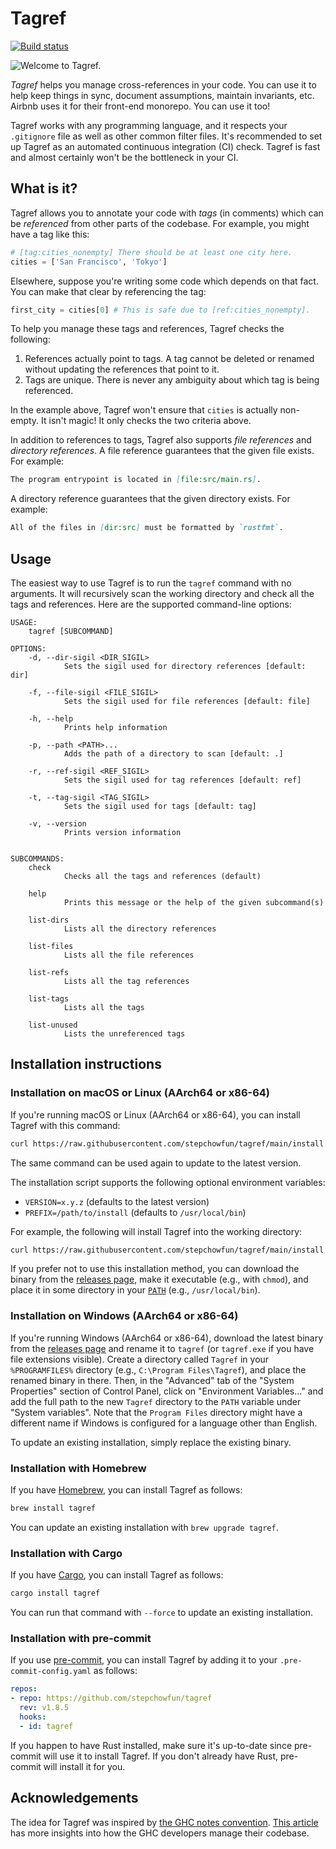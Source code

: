 # Tagref

[![Build status](https://github.com/stepchowfun/tagref/workflows/Continuous%20integration/badge.svg?branch=main)](https://github.com/stepchowfun/tagref/actions?query=branch%3Amain)

![Welcome to Tagref.](https://raw.githubusercontent.com/stepchowfun/tagref/main/tagref.svg?sanitize=true)

*Tagref* helps you manage cross-references in your code. You can use it to help keep things in sync, document assumptions, maintain invariants, etc. Airbnb uses it for their front-end monorepo. You can use it too!

Tagref works with any programming language, and it respects your `.gitignore` file as well as other common filter files. It's recommended to set up Tagref as an automated continuous integration (CI) check. Tagref is fast and almost certainly won't be the bottleneck in your CI.

## What is it?

Tagref allows you to annotate your code with *tags* (in comments) which can be *referenced* from other parts of the codebase. For example, you might have a tag like this:

```python
# [tag:cities_nonempty] There should be at least one city here.
cities = ['San Francisco', 'Tokyo']
```

Elsewhere, suppose you're writing some code which depends on that fact. You can make that clear by referencing the tag:

```python
first_city = cities[0] # This is safe due to [ref:cities_nonempty].
```

To help you manage these tags and references, Tagref checks the following:

1. References actually point to tags. A tag cannot be deleted or renamed without updating the references that point to it.
2. Tags are unique. There is never any ambiguity about which tag is being referenced.

In the example above, Tagref won't ensure that `cities` is actually non-empty. It isn't magic! It only checks the two criteria above.

In addition to references to tags, Tagref also supports *file references* and *directory references*. A file reference guarantees that the given file exists. For example:

```markdown
The program entrypoint is located in [file:src/main.rs].
```

A directory reference guarantees that the given directory exists. For example:

```markdown
All of the files in [dir:src] must be formatted by `rustfmt`.
```

## Usage

The easiest way to use Tagref is to run the `tagref` command with no arguments. It will recursively scan the working directory and check all the tags and references. Here are the supported command-line options:

```
USAGE:
    tagref [SUBCOMMAND]

OPTIONS:
    -d, --dir-sigil <DIR_SIGIL>
            Sets the sigil used for directory references [default: dir]

    -f, --file-sigil <FILE_SIGIL>
            Sets the sigil used for file references [default: file]

    -h, --help
            Prints help information

    -p, --path <PATH>...
            Adds the path of a directory to scan [default: .]

    -r, --ref-sigil <REF_SIGIL>
            Sets the sigil used for tag references [default: ref]

    -t, --tag-sigil <TAG_SIGIL>
            Sets the sigil used for tags [default: tag]

    -v, --version
            Prints version information


SUBCOMMANDS:
    check
            Checks all the tags and references (default)

    help
            Prints this message or the help of the given subcommand(s)

    list-dirs
            Lists all the directory references

    list-files
            Lists all the file references

    list-refs
            Lists all the tag references

    list-tags
            Lists all the tags

    list-unused
            Lists the unreferenced tags
```

## Installation instructions

### Installation on macOS or Linux (AArch64 or x86-64)

If you're running macOS or Linux (AArch64 or x86-64), you can install Tagref with this command:

```sh
curl https://raw.githubusercontent.com/stepchowfun/tagref/main/install.sh -LSfs | sh
```

The same command can be used again to update to the latest version.

The installation script supports the following optional environment variables:

- `VERSION=x.y.z` (defaults to the latest version)
- `PREFIX=/path/to/install` (defaults to `/usr/local/bin`)

For example, the following will install Tagref into the working directory:

```sh
curl https://raw.githubusercontent.com/stepchowfun/tagref/main/install.sh -LSfs | PREFIX=. sh
```

If you prefer not to use this installation method, you can download the binary from the [releases page](https://github.com/stepchowfun/tagref/releases), make it executable (e.g., with `chmod`), and place it in some directory in your [`PATH`](https://en.wikipedia.org/wiki/PATH_\(variable\)) (e.g., `/usr/local/bin`).

### Installation on Windows (AArch64 or x86-64)

If you're running Windows (AArch64 or x86-64), download the latest binary from the [releases page](https://github.com/stepchowfun/tagref/releases) and rename it to `tagref` (or `tagref.exe` if you have file extensions visible). Create a directory called `Tagref` in your `%PROGRAMFILES%` directory (e.g., `C:\Program Files\Tagref`), and place the renamed binary in there. Then, in the "Advanced" tab of the "System Properties" section of Control Panel, click on "Environment Variables..." and add the full path to the new `Tagref` directory to the `PATH` variable under "System variables". Note that the `Program Files` directory might have a different name if Windows is configured for a language other than English.

To update an existing installation, simply replace the existing binary.

### Installation with Homebrew

If you have [Homebrew](https://brew.sh/), you can install Tagref as follows:

```sh
brew install tagref
```

You can update an existing installation with `brew upgrade tagref`.

### Installation with Cargo

If you have [Cargo](https://doc.rust-lang.org/cargo/), you can install Tagref as follows:

```sh
cargo install tagref
```

You can run that command with `--force` to update an existing installation.

### Installation with pre-commit

If you use [pre-commit](https://pre-commit.com/), you can install Tagref by adding it to your `.pre-commit-config.yaml` as follows:

```yaml
repos:
- repo: https://github.com/stepchowfun/tagref
  rev: v1.8.5
  hooks:
  - id: tagref
```

If you happen to have Rust installed, make sure it's up-to-date since pre-commit will use it to install Tagref. If you don't already have Rust, pre-commit will install it for you.

## Acknowledgements

The idea for Tagref was inspired by [the GHC notes convention](https://ghc.haskell.org/trac/ghc/wiki/Commentary/CodingStyle#Commentsinthesourcecode). [This article](http://www.aosabook.org/en/ghc.html) has more insights into how the GHC developers manage their codebase.
